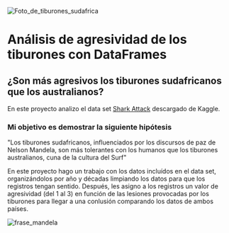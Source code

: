 ![Foto_de_tiburones_sudafrica](https://raw.githubusercontent.com/agalvezcorell/pandas-shark-project/master/input/sudafrica-safari-tiburones-1-lg.jpg)

# Análisis de agresividad de los tiburones con DataFrames

## ¿Son más agresivos los tiburones sudafricanos que los australianos?

En este proyecto analizo el data set [Shark Attack](https://www.kaggle.com/teajay/global-shark-attacks/version/1) descargado de Kaggle.

### Mi objetivo es demostrar la siguiente hipótesis

"Los tiburones sudafricanos, influenciados por los discursos de paz de Nelson Mandela, son más tolerantes con los humanos que los tiburones australianos, cuna de la cultura del Surf"

En este proyecto hago un trabajo con los datos incluídos en el data set, organizándolos por año y décadas limpiando los datos para que los registros tengan sentido. Después, les asigno a los registros un valor de agresividad (del 1 al 3) en función de las lesiones provocadas por los tiburones para llegar a una conlusión comparando los datos de ambos países.


![frase_mandela](https://raw.githubusercontent.com/agalvezcorell/pandas-shark-project/master/input/Frases-de-Nelson-Mandela-6.jpg)